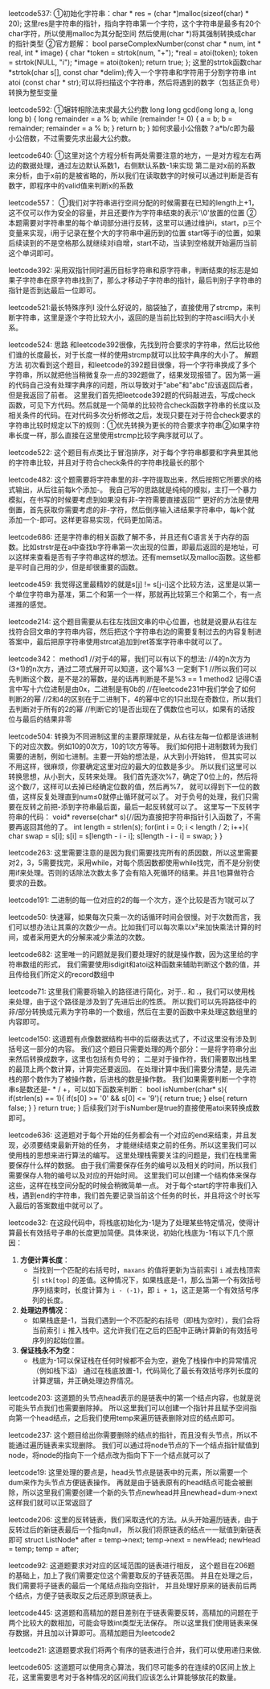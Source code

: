 leetcode537:
①初始化字符串：char * res = (char *)malloc(sizeof(char) * 20);
这里res是字符串的指针，指向字符串第一个字符，这个字符串是最多有20个char字符，所以使用malloc为其分配空间
然后使用(char *)将其强制转换成char的指针类型
②官方题解：
bool parseComplexNumber(const char * num, int * real, int * image) {
    char *token = strtok(num, "+");
    *real = atoi(token);
    token = strtok(NULL, "i");
    *image = atoi(token);
    return true;
};
这里的strtok函数char *strtok(char s[], const char *delim);传入一个字符串和字符用于分割字符串
int atoi (const char * str);可以将扫描这个字符串，然后将遇到的数字（包括正负号）转换为整型变量

leetcode592:
①辗转相除法来求最大公约数
long long gcd(long long a, long long b) {
    long remainder = a % b;
    while (remainder != 0) {
        a = b;
        b = remainder;
        remainder = a % b;
    }
    return b;
}
如何求最小公倍数？a*b/c即为最小公倍数，不过需要先求出最大公约数。

leetcode640:
①这里对这个方程分析有两处需要注意的地方，一是对方程左右两边的数据处理，通过左边默认系数1，右侧默认系数-1来实现
第二是对x前的系数来分析，由于x前的是被省略的，所以我们在读取数字的时候可以通过判断是否有数字，即程序中的valid值来判断x的系数

leetcode557：
①我们对字符串进行空间分配的时候需要在已知的length上+1，这不仅可以作为安全的容量，并且还要作为字符串结束的表示'\0'放置的位置
②本题需要对字符串里的每个单词部分进行反转，这里可以通过维护i，start，p三个变量来实现，i用于记录在整个大的字符串中遍历到的位置
start等于i的位置，如果后续读到的不是空格那么就继续对i自增，start不动，当读到空格就开始遍历当前这个单词即可。

leetcode392:
采用双指针同时遍历目标字符串和原字符串，判断结束的标志是如果子字符串在原字符串找到了，那么才移动子字符串的指针，最后判别子字符串的指针是否到达最后一位即可。

leetcode521:最长特殊序列Ⅰ
没什么好说的，脑袋抽了，直接使用了strcmp，来判断字符串，这里是逐个字符比较大小，返回的是当前比较到的字符ascil码大小关系。

leetcode524:
思路
和leetcode392很像，先找到符合要求的字符串，然后比较他们谁的长度最长，对于长度一样的使用strcmp就可以比较字典序的大小了。
解题方法
初次看到这个题目，和leetcode的392题目很像，将一个字符串换成了多个字符串，所以就把他当稍微复杂一点的392题做了，结果发现报错了。因为第一遍的代码自己没有处理字典序的问题，所以导致对于"abe"和"abc"应该返回后者，但是我返回了前者。
这里我们首先把leetcode392题的代码敲进去，写成check函数，可见下方代码。然后就是一个简单的比较符合check函数字符串的长度以及相关条件的代码。在对代码多次分析修改之后，发现只要在对于符合check要求的字符串比较时规定以下的规则：①优先转换为更长的符合要求字符串②如果字符串长度一样，那么直接在这里使用strcmp比较字典序就可以了。


leetcode522:
这个题目有点类比于冒泡排序，对于每个字符串都要和字典里其他的字符串比较，并且对于符合check条件的字符串找最长的那个


leetcode482:
这个题需要将字符串里的非-字符提取出来，然后按照它所要求的格式输出，从后往前每k个添加-。
我自己写的思路就是纯纯的模拟，主打一个暴力模拟，在书写的时候要考虑到如果没有非-字符需要直接返回“”
更好的方法是使用倒置，首先获取你需要考虑的非-字符，然后倒序输入进结果字符串中，每k个就添加一个-即可。这样更容易实现，代码更加简洁。


leetcode686:
还是字符串的相关函数了解不多，并且还有C语言关于内存的函数。比如strstr是在a中查找b字符串第一次出现的位置，即最后返回的是地址，可以这样来查看是否有子字符串这样的想法。还有memset以及malloc函数。这些都是平时自己用的少，但是却很重要的函数。

leetcode459:
我觉得这里最精妙的就是s[j] != s[j-i]这个比较方法，这里是以第一个单位字符串为基准，第二个和第一个一样，那就再比较第三个和第二个，有一点递推的感觉。


leetcode214:
这个题目需要从右往左找回文串的中心位置，也就是说要从右往左找符合回文串的字符串内容，然后把这个字符串右边的需要复制过去的内容复制进答案中，最后把原字符串使用strcat追加到ret答案字符串中就可以了。


leetcode342：
method1
//对于4的幂，我们可以有以下的想法:
//4的n次方为(3+1)的n次方，通过二项式展开可以知道，这个幂%3 一定剩下1
//所以我们可以先判断这个数，是不是2的幂数，是的话再判断是不是%3 == 1
method2  记得C语言中写十六位进制是由0x，二进制是有0b的
//在leetcode231中我们学会了如何判断2的幂
//2和4的区别在于二进制下，4的幂中它的1只出现在奇数位，所以我们去判断对于所有的2的幂
//判断它的1是否出现在了偶数位也可以，如果有的话按位与最后的结果非零

leetcode504:
转换为不同进制这里的主要原理就是，从右往左每一位都是该进制下的对应次数。例如10的0次方，10的1次方等等。
我们如何把十进制数转为我们需要的进制，例如七进制。主要一开始的想法是，从大到小开始转，
但其实可以不用这样，很麻烦，你要确定这里对应的最大的位数是多少。
所以我们这里可以转换思想，从小到大，反转来处理。
我们首先逐次%7，确定了0位上的，然后将这个数/7，这样可以去掉已经确定位数的值，然后再%7，
就可以得到下一位的数值，这样反复处理直到num≤0就停止循环就可以了。
对于负号的处理，我们只需要在反转之前把-添到字符串最后面，最后一起反转就可以了。
这里写一下反转字符串的代码：
void* reverse(char* s){//因为直接把字符串指针引入函数了，不需要再返回其他的了。
    int length = strlen(s);
    for(int i = 0; i < length / 2; i++){
        char swap = s[i];
        s[i] = s[length - i - i];
        s[length - i - i] = swap;
    }
}

leetcode263:
这里需要注意的是因为我们需要找完所有的质因数，所以这里需要对2，3，5需要找完，采用while，对每个质因数都使用while找完，而不是分别使用if来处理。否则的话除法次数太多了会有陷入死循环的结果。并且1也算做符合要求的丑数。

leetcode191:
二进制的每一位对应的2的每一个次方，逐个比较是否为1就可以了

leetcode50:
快速幂，如果每次只乘一次的话循环时间会很慢。对于次数而言，我们可以想办法让其乘的次数少一点。比如我们可以每次乘以x²来加快乘法计算的时间，或者采用更大的分解来减少乘法的次数。


leetcode682:
这里唯一的问题就是我们要处理好的就是操作数，因为这里给的字符串数组的形式，
我们需要使用isdigit和atoi这种函数来辅助判断这个数的值，并且传给我们所定义的record数组中

leetcode71:
这里我们需要将输入的路径进行简化，对于.. 和 .，我们可以使用栈来处理，由于这个路径是涉及到了先进后出的性质。
所以我们可以先将路径中的非/部分转换成元素为字符串的一个数组，然后在主要的函数中来处理这数组里的内容即可。


leetcode150:
这道题有点像数据结构书中的后缀表达式了，不过这里没有涉及到括号这一部分的内容。
我们这个题目只需要处理的两个部分：一是将字符串分出来然后转换成数字，这里也包括有负号的；
二是对于操作符，我们需要取出栈里的最顶上两个数计算，计算完还要返回。
在处理计算中我们需要分清楚，是先进栈的那个数作为了被操作数，后进栈的数是操作数。
我们如果需要判断一个字符串s是数还是- * / +，可以如下函数来判断：
bool isNumber(char* s){
    if(strlen(s) == 1){
        if(s[0] >= '0' && s[0] <= '9'){
            return true;
        }
        else{
            return false;
        }
    }
    return true;
}
后续我们对于isNumber是true的直接使用atoi来转换成数即可。

leetcode636:
这道题对于每个开始的任务都会有一个对应的end来结束，并且发现，必须要结束最新开始的任务，
才能继续结束之前的任务。所以这里我们可以使用栈的思想来进行算法的编写。
这里处理栈需要关注的问题是，我们在栈里需要保存什么样的数据。
由于我们需要保存任务的编号以及相关的时间，所以我们需要保存人物的编号以及对应的开始时间。
这里我们可以创建一个结构体来保存这些，这样在栈空间分配的时候会稍微简单一点。
对于每个start的字符串我们入栈，遇到end的字符串，我们首先要记录当前这个任务的时长，并且将这个时长写入最后的答案数组中就可以了。


leetcode32:
在这段代码中，将栈底初始化为-1是为了处理某些特定情况，使得计算最长有效括号子串的长度更加简便。具体来说，初始化栈底为-1有以下几个原因：
1. **方便计算长度**：
    - 当找到一个匹配的右括号时，`maxans` 的值将更新为当前索引 `i` 减去栈顶索引 `stk[top]` 的差值。这种情况下，如果栈底是-1，那么当第一个有效括号序列结束时，长度计算为 `i - (-1)`，即 `i + 1`，这正是第一个有效括号序列的长度。
2. **处理边界情况**：
    - 如果栈底是-1，当我们遇到一个不匹配的右括号（即栈为空时），我们会将当前索引 `i` 推入栈中。这允许我们在之后的匹配中正确计算新的有效括号序列的起始位置。
3. **保证栈永不为空**：
    - 栈底为-1可以保证栈在任何时候都不会为空，避免了栈操作中的异常情况（例如栈下溢）
通过在栈底放置-1，代码简化了最长有效括号序列长度的计算逻辑，并正确处理边界情况。


leetcode203:
这道题的头节点head表示的是链表中的第一个结点内容，也就是说可能头节点我们也需要删除掉。
所以这里我们可以创建一个指针并且赋予空间指向第一个head结点，之后我们使用temp来遍历链表删除对应的结点即可。


leetcode237:
这个题目给出你需要删除的结点的指针，而且没有头节点，所以不能通过遍历链表来实现删除。
我们可以通过将node节点的下一个结点指针赋值到node，将node的指向下一个结点改为指向下下一个结点就可以了

leetcode19:
这里处理的要点是，head头节点是链表中的元素，所以需要一个dum来作为头节点方便链表操作。
再就是由于链表原有的head结点可能会被删除，所以这里我们需要创建一个新的头节点newhead并且newhead=dum->next
这样我们就可以正常返回了

leetcode206:
这里的反转链表，我们采取迭代的方法。从头开始遍历链表，由于反转过后的新链表最后一个指向null，
所以我们将原链表的结点一一赋值到新链表即可
struct ListNode* after = temp->next;
        temp->next = newHead;
        newHead = temp;
        temp = after;

leetcode92:
这道题要求对对应的区域范围的链表进行相反，
这个题目在206题的基础上，加上了我们需要定位这个需要取反的子链表范围。
并且在处理之后，我们需要将子链表的最后一个尾结点指向空指针，
并且处理好原来的链表前后两个结点，方便子链表取反之后还原到原链表上。

leetcode445:
这道题和高精加的题目差别在于链表需要反转，高精加的问题在于两个比较大的数相加，可能会导致int类型无法保存。
所以这里我们使用链表来保存数据，并且加以计算即可。高精加题目为leetcode2

leetcode21:
这道题要求我们将两个有序的链表进行合并，我们可以使用递归来做.

leetcode605:
这道题可以使用贪心算法，我们尽可能多的在连续的0区间上放上花，这里需要思考对于各种情况的区间我们应该怎么计算能够放花的数量。